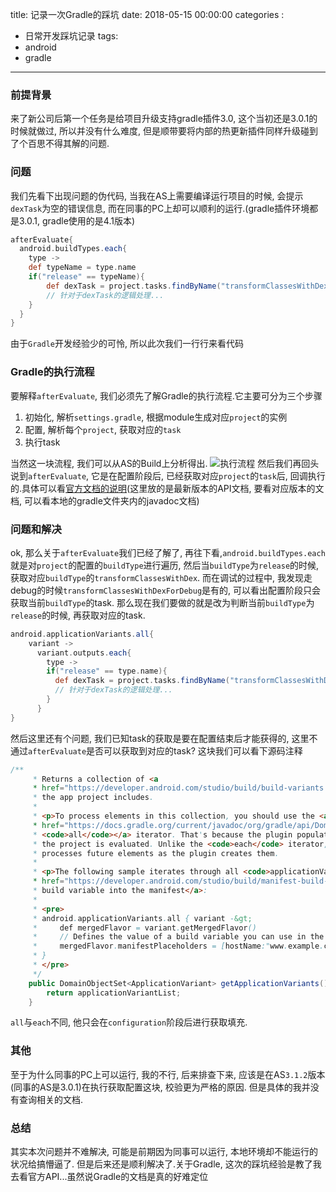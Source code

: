 title: 记录一次Gradle的踩坑
date: 2018-05-15 00:00:00
categories :
- 日常开发踩坑记录
tags:
- android
- gradle
---
### 前提背景
来了新公司后第一个任务是给项目升级支持gradle插件3.0, 这个当初还是3.0.1的时候就做过, 所以并没有什么难度, 但是顺带要将内部的热更新插件同样升级碰到了个百思不得其解的问题.
<!-- more -->
### 问题
我们先看下出现问题的伪代码, 当我在AS上需要编译运行项目的时候, 会提示`dexTask`为空的错误信息, 而在同事的PC上却可以顺利的运行.(gradle插件环境都是3.0.1, gradle使用的是4.1版本)
``` groovy
afterEvaluate{
  android.buildTypes.each{
    type ->
    def typeName = type.name
    if("release" == typeName){
        def dexTask = project.tasks.findByName("transformClassesWithDexForRelease")
        // 针对于dexTask的逻辑处理...
    }
  }
}
```
由于`Gradle`开发经验少的可怜, 所以此次我们一行行来看代码
### Gradle的执行流程
要解释`afterEvaluate`, 我们必须先了解Gradle的执行流程.它主要可分为三个步骤
1. 初始化, 解析`settings.gradle`, 根据module生成对应`project`的实例
2. 配置, 解析每个`project`, 获取对应的`task`
3. 执行task

当然这一块流程, 我们可以从AS的Build上分析得出.
![执行流程](./Gradle执行时序.png)
然后我们再回头说到`afterEvaluate`, 它是在配置阶段后, 已经获取对应`project`的`task`后, 回调执行的.具体可以看[官方文档的说明](https://docs.gradle.org/current/javadoc/org/gradle/api/Project.html#afterEvaluate-groovy.lang.Closure-)(这里放的是最新版本的API文档, 要看对应版本的文档, 可以看本地的gradle文件夹内的javadoc文档)
### 问题和解决
ok, 那么关于`afterEvaluate`我们已经了解了, 再往下看,`android.buildTypes.each`就是对`project`的配置的`buildType`进行遍历, 然后当`buildType`为`release`的时候, 获取对应`buildType`的`transformClassesWithDex`.
而在调试的过程中, 我发现走debug的时候`transformClassesWithDexForDebug`是有的, 可以看出配置阶段只会获取当前`buildType`的task.
那么现在我们要做的就是改为判断当前`buildType`为`release`的时候, 再获取对应的task.
``` groovy
android.applicationVariants.all{
    variant ->
      variant.outputs.each{
        type ->
        if("release" == type.name){
          def dexTask = project.tasks.findByName("transformClassesWithDexForRelease")
          // 针对于dexTask的逻辑处理...
        }
      }
}
```
然后这里还有个问题, 我们已知task的获取是要在配置结束后才能获得的, 这里不通过`afterEvaluate`是否可以获取到对应的task? 这块我们可以看下源码注释
``` java
/**
     * Returns a collection of <a
     * href="https://developer.android.com/studio/build/build-variants.html">build variants</a> that
     * the app project includes.
     *
     * <p>To process elements in this collection, you should use the <a
     * href="https://docs.gradle.org/current/javadoc/org/gradle/api/DomainObjectCollection.html#all(org.gradle.api.Action)">
     * <code>all</code></a> iterator. That's because the plugin populates this collection only after
     * the project is evaluated. Unlike the <code>each</code> iterator, using <code>all</code>
     * processes future elements as the plugin creates them.
     *
     * <p>The following sample iterates through all <code>applicationVariants</code> elements to <a
     * href="https://developer.android.com/studio/build/manifest-build-variables.html">inject a
     * build variable into the manifest</a>:
     *
     * <pre>
     * android.applicationVariants.all { variant -&gt;
     *     def mergedFlavor = variant.getMergedFlavor()
     *     // Defines the value of a build variable you can use in the manifest.
     *     mergedFlavor.manifestPlaceholders = [hostName:"www.example.com/${variant.versionName}"]
     * }
     * </pre>
     */
    public DomainObjectSet<ApplicationVariant> getApplicationVariants() {
        return applicationVariantList;
    }
```
`all`与`each`不同, 他只会在`configuration`阶段后进行获取填充.
### 其他
至于为什么同事的PC上可以运行, 我的不行, 后来排查下来, 应该是在AS`3.1.2`版本(同事的AS是3.0.1)在执行获取配置这块, 校验更为严格的原因. 但是具体的我并没有查询相关的文档.
### 总结
其实本次问题并不难解决, 可能是前期因为同事可以运行, 本地环境却不能运行的状况给搞懵逼了. 但是后来还是顺利解决了.关于Gradle, 这次的踩坑经验是教了我去看官方API...虽然说Gradle的文档是真的好难定位
